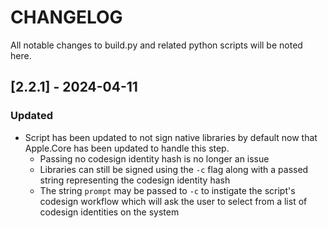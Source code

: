 # CHANGELOG
All notable changes to build.py and related python scripts will be noted here.

## [2.2.1] - 2024-04-11
### Updated
- Script has been updated to not sign native libraries by default now that Apple.Core has been updated to handle this step.
    - Passing no codesign identity hash is no longer an issue
    - Libraries can still be signed using the `-c` flag along with a passed string representing the codesign identity hash
    - The string `prompt` may be passed to `-c` to instigate the script's codesign workflow which will ask the user to select from a list of codesign identities on the system
